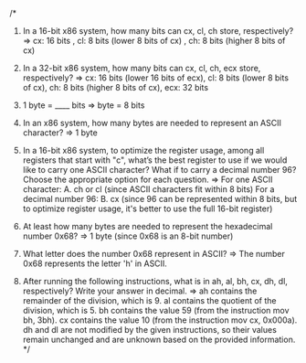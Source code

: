 /*

1. In a 16-bit x86 system, how many bits can cx, cl, ch store, respectively?
 => cx: 16 bits , cl: 8 bits (lower 8 bits of cx) , ch: 8 bits (higher 8 bits of cx)

2. In a 32-bit x86 system, how many bits can cx, cl, ch, ecx store, respectively?
=> cx: 16 bits (lower 16 bits of ecx), cl: 8 bits (lower 8 bits of cx), ch: 8 bits (higher 8 bits of cx), ecx: 32 bits

3. 1 byte = ____ bits
=>  byte = 8 bits

4. In an x86 system, how many bytes are needed to represent an ASCII character?
=> 1 byte

5. In a 16-bit x86 system, to optimize the register usage, among all registers that start with "c", what’s the best register to use if we would like to carry one ASCII character? What if to carry a decimal number 96? Choose the appropriate option for each question.
=>  For one ASCII character: A. ch or cl (since ASCII characters fit within 8 bits)
    For a decimal number 96: B. cx (since 96 can be represented within 8 bits, but to optimize register usage, it's better to use the full 16-bit register)

6. At least how many bytes are needed to represent the hexadecimal number 0x68?
=> 1 byte (since 0x68 is an 8-bit number)

7. What letter does the number 0x68 represent in ASCII?
=> The number 0x68 represents the letter 'h' in ASCII.

8. After running the following instructions, what is in ah, al, bh, cx, dh, dl, respectively? Write your answer in decimal.
=>  ah contains the remainder of the division, which is 9.
    al contains the quotient of the division, which is 5.
    bh contains the value 59 (from the instruction mov bh, 3bh).
    cx contains the value 10 (from the instruction mov cx, 0x000a).
    dh and dl are not modified by the given instructions, so their values remain unchanged and are unknown based on the provided information.
*/